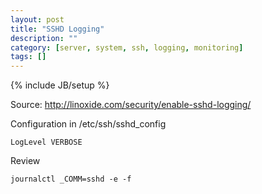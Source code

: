 ```yaml
---
layout: post
title: "SSHD Logging"
description: ""
category: [server, system, ssh, logging, monitoring]
tags: []
---
```

{% include JB/setup %}


Source: <http://linoxide.com/security/enable-sshd-logging/>

Configuration in /etc/ssh/sshd_config

    LogLevel VERBOSE

Review

    journalctl _COMM=sshd -e -f
